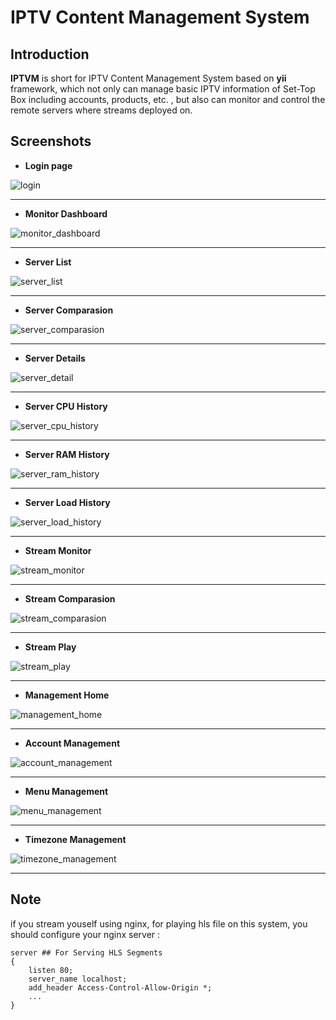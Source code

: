 # IPTV Content Management System

## Introduction

**IPTVM** is short for IPTV Content Management System based on **yii** framework, which not only can manage basic IPTV information of Set-Top Box including accounts, products, etc. , but also can monitor and control the  remote servers where streams deployed on. 

## Screenshots
* **Login page**

![login](https://raw.githubusercontent.com/AlexanderJLiu/IPTVM/master/raw/images/login.png)

---

* **Monitor Dashboard**

![monitor_dashboard](https://raw.githubusercontent.com/AlexanderJLiu/IPTVM/master/raw/images/monitor_dashboard.png)

---

* **Server List**

![server_list](https://raw.githubusercontent.com/AlexanderJLiu/IPTVM/master/raw/images/server_list.png)

---

* **Server Comparasion**

![server_comparasion](https://raw.githubusercontent.com/AlexanderJLiu/IPTVM/master/raw/images/server_comparasion.png)

---

* **Server Details**

![server_detail](https://raw.githubusercontent.com/AlexanderJLiu/IPTVM/master/raw/images/server_detail.png)

---

* **Server CPU History**

![server_cpu_history](https://raw.githubusercontent.com/AlexanderJLiu/IPTVM/master/raw/images/server_cpu_history.png)

---

* **Server RAM History**

![server_ram_history](https://raw.githubusercontent.com/AlexanderJLiu/IPTVM/master/raw/images/server_ram_history.png)

---

* **Server Load History**

![server_load_history](https://raw.githubusercontent.com/AlexanderJLiu/IPTVM/master/raw/images/server_load_history.png)

---

* **Stream Monitor**

![stream_monitor](https://raw.githubusercontent.com/AlexanderJLiu/IPTVM/master/raw/images/stream_monitor.png)

---

* **Stream Comparasion**

![stream_comparasion](https://raw.githubusercontent.com/AlexanderJLiu/IPTVM/master/raw/images/stream_comparasion.png)

---

* **Stream Play**

![stream_play](https://raw.githubusercontent.com/AlexanderJLiu/IPTVM/master/raw/images/stream_play.png)

---

* **Management Home**

![management_home](https://raw.githubusercontent.com/AlexanderJLiu/IPTVM/master/raw/images/management_home.png)

---

* **Account Management**

![account_management](https://raw.githubusercontent.com/AlexanderJLiu/IPTVM/master/raw/images/account_management.png)

---

* **Menu Management**

![menu_management](https://raw.githubusercontent.com/AlexanderJLiu/IPTVM/master/raw/images/menu_management.png)

---

* **Timezone Management**

![timezone_management](https://raw.githubusercontent.com/AlexanderJLiu/IPTVM/master/raw/images/timezone_management.png)

---

## Note

if you stream youself using nginx, for playing hls file on this system, you should configure your nginx server :
	
	server ## For Serving HLS Segments
	{
		listen 80;
		server_name localhost;
		add_header Access-Control-Allow-Origin *;
		...
	}
